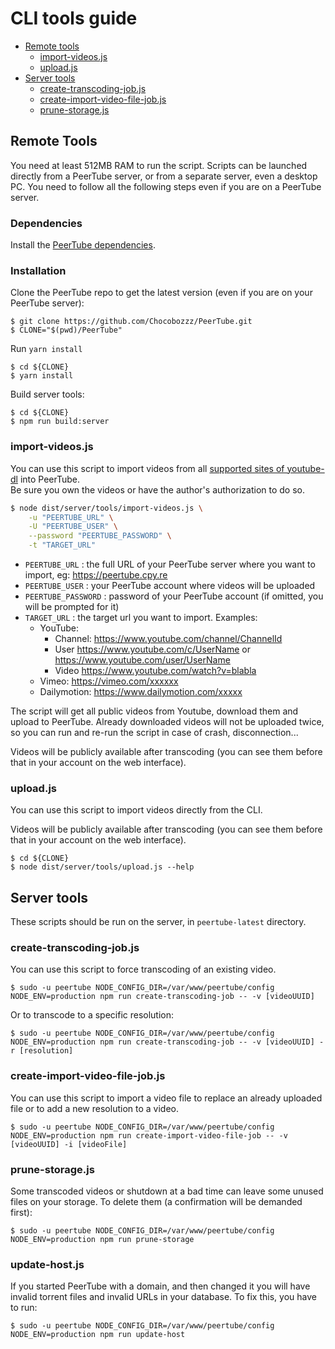 # CLI tools guide

 - [Remote tools](#remote-tools)
   - [import-videos.js](#import-videosjs)
   - [upload.js](#uploadjs)
 - [Server tools](#server-tools)
   - [create-transcoding-job.js](#create-transcoding-jobjs)
   - [create-import-video-file-job.js](#create-import-video-file-jobjs)
   - [prune-storage.js](#prune-storagejs)

## Remote Tools

You need at least 512MB RAM to run the script.
Scripts can be launched directly from a PeerTube server, or from a separate server, even a desktop PC.
You need to follow all the following steps even if you are on a PeerTube server.

### Dependencies

Install the [PeerTube dependencies](dependencies.md).

### Installation

Clone the PeerTube repo to get the latest version (even if you are on your PeerTube server):

```
$ git clone https://github.com/Chocobozzz/PeerTube.git
$ CLONE="$(pwd)/PeerTube"
```

Run ``yarn install``
```
$ cd ${CLONE}
$ yarn install
```

Build server tools:
```
$ cd ${CLONE}
$ npm run build:server
```

### import-videos.js

You can use this script to import videos from all [supported sites of youtube-dl](https://rg3.github.io/youtube-dl/supportedsites.html) into PeerTube.  
Be sure you own the videos or have the author's authorization to do so.

```sh
$ node dist/server/tools/import-videos.js \
    -u "PEERTUBE_URL" \
    -U "PEERTUBE_USER" \
    --password "PEERTUBE_PASSWORD" \
    -t "TARGET_URL"
```

* `PEERTUBE_URL` : the full URL of your PeerTube server where you want to import, eg: https://peertube.cpy.re
* `PEERTUBE_USER` : your PeerTube account where videos will be uploaded
* `PEERTUBE_PASSWORD` : password of your PeerTube account (if omitted, you will be prompted for it)
* `TARGET_URL` : the target url you want to import. Examples:
  * YouTube:
    * Channel: https://www.youtube.com/channel/ChannelId
    * User https://www.youtube.com/c/UserName or https://www.youtube.com/user/UserName
    * Video https://www.youtube.com/watch?v=blabla
  * Vimeo: https://vimeo.com/xxxxxx
  * Dailymotion: https://www.dailymotion.com/xxxxx

The script will get all public videos from Youtube, download them and upload to PeerTube.
Already downloaded videos will not be uploaded twice, so you can run and re-run the script in case of crash, disconnection...

Videos will be publicly available after transcoding (you can see them before that in your account on the web interface).


### upload.js

You can use this script to import videos directly from the CLI.

Videos will be publicly available after transcoding (you can see them before that in your account on the web interface).

```
$ cd ${CLONE}
$ node dist/server/tools/upload.js --help
```


## Server tools

These scripts should be run on the server, in `peertube-latest` directory.

### create-transcoding-job.js

You can use this script to force transcoding of an existing video.

```
$ sudo -u peertube NODE_CONFIG_DIR=/var/www/peertube/config NODE_ENV=production npm run create-transcoding-job -- -v [videoUUID]
```

Or to transcode to a specific resolution:
```
$ sudo -u peertube NODE_CONFIG_DIR=/var/www/peertube/config NODE_ENV=production npm run create-transcoding-job -- -v [videoUUID] -r [resolution]
```
   
### create-import-video-file-job.js

You can use this script to import a video file to replace an already uploaded file or to add a new resolution to a video.

```
$ sudo -u peertube NODE_CONFIG_DIR=/var/www/peertube/config NODE_ENV=production npm run create-import-video-file-job -- -v [videoUUID] -i [videoFile]
```

### prune-storage.js

Some transcoded videos or shutdown at a bad time can leave some unused files on your storage.
To delete them (a confirmation will be demanded first):

```
$ sudo -u peertube NODE_CONFIG_DIR=/var/www/peertube/config NODE_ENV=production npm run prune-storage
```

### update-host.js

If you started PeerTube with a domain, and then changed it you will have invalid torrent files and invalid URLs in your database.
To fix this, you have to run:

```
$ sudo -u peertube NODE_CONFIG_DIR=/var/www/peertube/config NODE_ENV=production npm run update-host
```